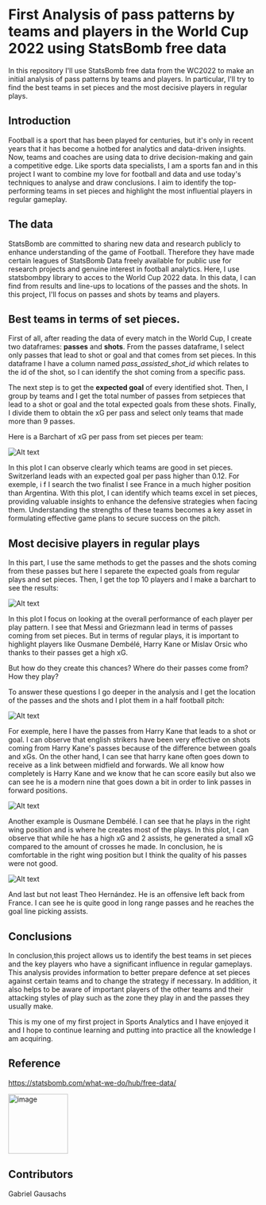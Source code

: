 # First Analysis of pass patterns by teams and players in the World Cup 2022 using StatsBomb free data
In this repository I'll use StatsBomb free data from the WC2022 to make an initial analysis of pass patterns by teams and players. In particular, I'll try to find the best teams in set pieces and the most decisive players in regular plays. 

## Introduction
Football is a sport that has been played for centuries, but it's only in recent years that it has become a hotbed for analytics and data-driven insights. Now, teams and coaches are using data to drive decision-making and gain a competitive edge. Like sports data specialists, I am a sports fan and in this project I want to combine my love for football and data and use today's techniques to analyse and draw conclusions. I aim to identify the top-performing teams in set pieces and highlight the most influential players in regular gameplay.

## The data
StatsBomb are committed to sharing new data and research publicly to enhance understanding of the game of Football. Therefore they have made certain leagues of StatsBomb Data freely available for public use for research projects and genuine interest in football analytics. Here, I use statsbombpy library to acces to the World Cup 2022 data. In this data, I can find from results and line-ups to locations of the passes and the shots. In this project, I'll focus on passes and shots by teams and players.

## Best teams in terms of set pieces.
First of all, after reading the data of every match in the World Cup, I create two dataframes: **passes** and **shots**. From the passes dataframe, I select only passes that lead to shot or goal and that comes from set pieces. In this dataframe I have a column named *pass_assisted_shot_id* which relates to the id of the shot, so I can identify the shot coming from a specific pass.

The next step is to get the **expected goal** of every identified shot. Then, I group by teams and I get the total number of passes from setpieces that lead to a shot or goal and the total expected goals from these shots. Finally, I divide them to obtain the xG per pass and select only teams that made more than 9 passes.

Here is a Barchart of xG per pass from set pieces per team:

![Alt text](img/Barchartxgpass.png)

In this plot I can observe clearly which teams are good in set pieces. Switzerland leads with an expected goal per pass higher than 0.12. For exemple, i f I search the two finalist I see France in a much higher position than Argentina. With this plot, I can identify which teams excel in set pieces, providing valuable insights to enhance the defensive strategies when facing them. Understanding the strengths of these teams becomes a key asset in formulating effective game plans to secure success on the pitch.

## Most decisive players in regular plays

In this part, I use the same methods to get the passes and the shots coming from these passes but here I separete the expected goals from regular plays and set pieces. Then, I get the top 10 players and I make a barchart to see the results:

![Alt text](img/BarchartXGPlayer.png)

In this plot I focus on looking at the overall performance of each player per play pattern. I see that Messi and Griezmann lead in terms of passes coming from set pieces. But in terms of regular plays, it is important to highlight players like Ousmane Dembélé, Harry Kane or Mislav Orsic who thanks to their passes get a high xG.

But how do they create this chances? Where do their passes come from? How they play?

To answer these questions I go deeper in the analysis and I get the location of the passes and the shots and I plot them in a half football pitch:

![Alt text](img/PlotPasses_Harry_Kane.png)

For exemple, here I have the passes from Harry Kane that leads to a shot or goal. I can observe that english strikers have been very effective on shots coming from Harry Kane's passes because of the difference between goals and xGs. On the other hand, I can see that harry kane often goes down to receive as a link between midfield and forwards. We all know how completely is Harry Kane and we know that he can score easily but also we can see he is a modern nine that goes down a bit in order to link passes in forward positions.

![Alt text](img/PlotPasses_Ousmane_Dembélé.png)

Another example is Ousmane Dembélé. I can see that he plays in the right wing position and is where he creates most of the plays. In this plot, I can observe that while he has a high xG and 2 assists, he generated a small xG compared to the amount of crosses he made. In conclusion, he is comfortable in the right wing position but I think the quality of his passes were not good.

![Alt text](img/PlotPasses_Theo_Bernard_François_Hernández.png)

And last but not least Theo Hernández. He is an offensive left back from France. I can see he is quite good in long range passes and he reaches the goal line picking assists.

## Conclusions
In conclusion,this project allows us to identify the best teams in set pieces and the key players who have a significant influence in regular gameplays. This analysis provides information to better prepare defence at set pieces against certain teams and to change the strategy if necessary. In addition, it also helps to be aware of important players of the other teams and their attacking styles of play such as the zone they play in and the passes they usually make.

This is my one of my first project in Sports Analytics and I have enjoyed it and I hope to continue learning and putting into practice all the knowledge I am acquiring.

## Reference

https://statsbomb.com/what-we-do/hub/free-data/

<img src="/img/statsbomblogo.jpg" alt="image" width="120" height="auto">

## Contributors

Gabriel Gausachs